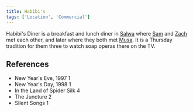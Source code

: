 ```yaml
---
title: Habibi's
tags: ['Location', 'Commercial']
---
```

Habibi's Diner is a breakfast and lunch diner in [Salwa](wiki/salwa.md) where [Sam](wiki/sam.md) and [Zach](wiki/zach.md) met each other, and later where they both met [Musa](wiki/musa.md). It is a Thursday tradition for them three to watch soap operas there on the TV.

## References
- New Year's Eve, 1997 1
- New Year's Day, 1998 1
- In the Land of Spider Silk 4
- The Juncture 2
- Silent Songs 1
